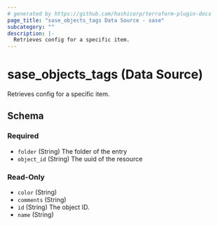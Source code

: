 ```yaml
---
# generated by https://github.com/hashicorp/terraform-plugin-docs
page_title: "sase_objects_tags Data Source - sase"
subcategory: ""
description: |-
  Retrieves config for a specific item.
---
```


# sase_objects_tags (Data Source)

Retrieves config for a specific item.



<!-- schema generated by tfplugindocs -->
## Schema

### Required

- `folder` (String) The folder of the entry
- `object_id` (String) The uuid of the resource

### Read-Only

- `color` (String)
- `comments` (String)
- `id` (String) The object ID.
- `name` (String)


